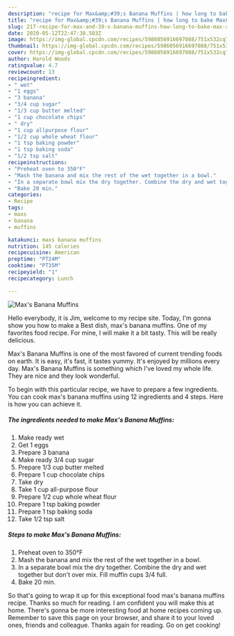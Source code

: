 ```yaml
---
description: "recipe for Max&amp;#39;s Banana Muffins | how long to bake Max&amp;#39;s Banana Muffins"
title: "recipe for Max&amp;#39;s Banana Muffins | how long to bake Max&amp;#39;s Banana Muffins"
slug: 217-recipe-for-max-and-39-s-banana-muffins-how-long-to-bake-max-and-39-s-banana-muffins
date: 2020-05-12T22:47:38.503Z
image: https://img-global.cpcdn.com/recipes/5986056916697088/751x532cq70/maxs-banana-muffins-recipe-main-photo.jpg
thumbnail: https://img-global.cpcdn.com/recipes/5986056916697088/751x532cq70/maxs-banana-muffins-recipe-main-photo.jpg
cover: https://img-global.cpcdn.com/recipes/5986056916697088/751x532cq70/maxs-banana-muffins-recipe-main-photo.jpg
author: Harold Woods
ratingvalue: 4.7
reviewcount: 13
recipeingredient:
- " wet"
- "1 eggs"
- "3 banana"
- "3/4 cup sugar"
- "1/3 cup butter melted"
- "1 cup chocolate chips"
- " dry"
- "1 cup allpurpose flour"
- "1/2 cup whole wheat flour"
- "1 tsp baking powder"
- "1 tsp baking soda"
- "1/2 tsp salt"
recipeinstructions:
- "Preheat oven to 350°F"
- "Mash the banana and mix the rest of the wet together in a bowl."
- "In a separate bowl mix the dry together. Combine the dry and wet together but don&#39;t over mix. Fill muffin cups 3/4 full."
- "Bake 20 min."
categories:
- Recipe
tags:
- maxs
- banana
- muffins

katakunci: maxs banana muffins 
nutrition: 145 calories
recipecuisine: American
preptime: "PT24M"
cooktime: "PT35M"
recipeyield: "1"
recipecategory: Lunch

---
```



![Max&#39;s Banana Muffins](https://img-global.cpcdn.com/recipes/5986056916697088/751x532cq70/maxs-banana-muffins-recipe-main-photo.jpg)

Hello everybody, it is Jim, welcome to my recipe site. Today, I'm gonna show you how to make a Best dish, max&#39;s banana muffins. One of my favorites food recipe. For mine, I will make it a bit tasty. This will be really delicious.

Max&#39;s Banana Muffins is one of the most favored of current trending foods on earth. It is easy, it's fast, it tastes yummy. It's enjoyed by millions every day. Max&#39;s Banana Muffins is something which I've loved my whole life. They are nice and they look wonderful.




To begin with this particular recipe, we have to prepare a few ingredients. You can cook max&#39;s banana muffins using 12 ingredients and 4 steps. Here is how you can achieve it.

<!--inarticleads1-->

##### The ingredients needed to make Max&#39;s Banana Muffins:

1. Make ready  wet
1. Get 1 eggs
1. Prepare 3 banana
1. Make ready 3/4 cup sugar
1. Prepare 1/3 cup butter melted
1. Prepare 1 cup chocolate chips
1. Take  dry
1. Take 1 cup all-purpose flour
1. Prepare 1/2 cup whole wheat flour
1. Prepare 1 tsp baking powder
1. Prepare 1 tsp baking soda
1. Take 1/2 tsp salt




<!--inarticleads2-->

##### Steps to make Max&#39;s Banana Muffins:

1. Preheat oven to 350°F
1. Mash the banana and mix the rest of the wet together in a bowl.
1. In a separate bowl mix the dry together. Combine the dry and wet together but don&#39;t over mix. Fill muffin cups 3/4 full.
1. Bake 20 min.




So that's going to wrap it up for this exceptional food max&#39;s banana muffins recipe. Thanks so much for reading. I am confident you will make this at home. There's gonna be more interesting food at home recipes coming up. Remember to save this page on your browser, and share it to your loved ones, friends and colleague. Thanks again for reading. Go on get cooking!
